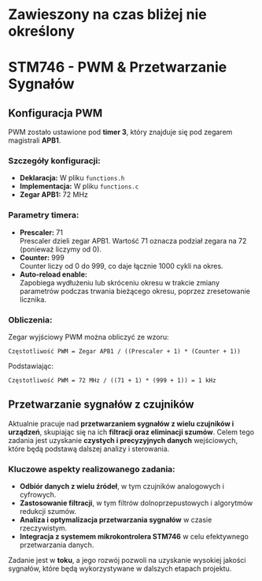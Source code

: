 # Zawieszony na czas bliżej nie określony
# STM746 - PWM & Przetwarzanie Sygnałów

## Konfiguracja PWM  
PWM zostało ustawione pod **timer 3**, który znajduje się pod zegarem magistrali **APB1**.  

### Szczegóły konfiguracji:  
- **Deklaracja:** W pliku `functions.h`  
- **Implementacja:** W pliku `functions.c`  
- **Zegar APB1:** 72 MHz  

### Parametry timera:  
- **Prescaler:** 71  
  Prescaler dzieli zegar APB1. Wartość 71 oznacza podział zegara na 72 (ponieważ liczymy od 0).  
- **Counter:** 999  
  Counter liczy od 0 do 999, co daje łącznie 1000 cykli na okres.  
- **Auto-reload enable:**  
  Zapobiega wydłużeniu lub skróceniu okresu w trakcie zmiany parametrów podczas trwania bieżącego okresu, poprzez zresetowanie licznika.  

### Obliczenia:  
Zegar wyjściowy PWM można obliczyć ze wzoru:  
```
Częstotliwość PWM = Zegar APB1 / ((Prescaler + 1) * (Counter + 1))
```
Podstawiając:  
```
Częstotliwość PWM = 72 MHz / ((71 + 1) * (999 + 1)) = 1 kHz
```

## Przetwarzanie sygnałów z czujników  
Aktualnie pracuje nad **przetwarzaniem sygnałów z wielu czujników i urządzeń**, skupiając się na ich **filtracji oraz eliminacji szumów**. Celem tego zadania jest uzyskanie **czystych i precyzyjnych danych** wejściowych, które będą podstawą dalszej analizy i sterowania.  

### Kluczowe aspekty realizowanego zadania:  
- **Odbiór danych z wielu źródeł**, w tym czujników analogowych i cyfrowych.  
- **Zastosowanie filtracji**, w tym filtrów dolnoprzepustowych i algorytmów redukcji szumów.  
- **Analiza i optymalizacja przetwarzania sygnałów** w czasie rzeczywistym.  
- **Integracja z systemem mikrokontrolera STM746** w celu efektywnego przetwarzania danych.  

Zadanie jest w **toku**, a jego rozwój pozwoli na uzyskanie wysokiej jakości sygnałów, które będą wykorzystywane w dalszych etapach projektu.
